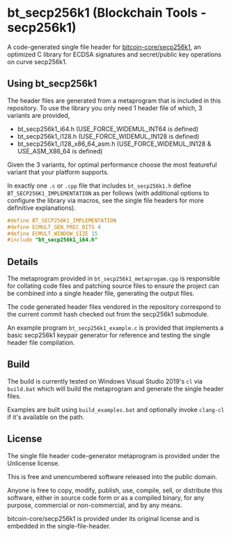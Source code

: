 # bt\_secp256k1 (Blockchain Tools - secp256k1)

A code-generated single file header for
[bitcoin-core/secp256k1](https://github.com/bitcoin-core/secp256k1), an
optimized C library for ECDSA signatures and secret/public key operations on
curve secp256k1.

## Using bt\_secp256k1

The header files are generated from a metaprogram that is included in this
repository. To use the library you only need 1 header file of which, 3 variants
are provided,

- bt\_secp256k1\_i64.h (USE\_FORCE\_WIDEMUL\_INT64 is defined)
- bt\_secp256k1\_i128.h (USE\_FORCE\_WIDEMUL\_IN128 is defined)
- bt\_secp256k1\_i128\_x86\_64\_asm.h (USE\_FORCE\_WIDEMUL\_IN128 & USE\_ASM\_X86\_64 is defined)

Given the 3 variants, for optimal performance choose the most featureful variant
that your platform supports.

In exactly one `.c` or `.cpp` file that includes `bt_secp256k1.h` define
`BT_SECP256K1_IMPLEMENTATION` as per follows (with additional options to
configure the library via macros, see the single file headers for more
definitive explanations).

```cpp
#define BT_SECP256K1_IMPLEMENTATION
#define ECMULT_GEN_PREC_BITS 4
#define ECMULT_WINDOW_SIZE 15
#include "bt_secp256k1_i64.h"
```

## Details

The metaprogram provided in `bt_secp256k1_metaprogam.cpp` is responsible for
collating code files and patching source files to ensure the project can be
combined into a single header file, generating the output files.

The code generated header files vendored in the repository correspond to the
current commit hash checked out from the secp256k1 submodule.

An example program `bt_secp256k1_example.c` is provided that implements a basic
secp256k1 keypair generator for reference and testing the single header file
compilation.

## Build

The build is currently tested on Windows Visual Studio 2019's `cl` via
`build.bat` which will build the metaprogram and generate the single header
files.

Examples are built using `build_examples.bat` and optionally invoke `clang-cl`
if it's available on the path.

## License

The single file header code-generator metaprogram is provided under the
Unlicense license.

This is free and unencumbered software released into the public domain.

Anyone is free to copy, modify, publish, use, compile, sell, or distribute this
software, either in source code form or as a compiled binary, for any purpose,
commercial or non-commercial, and by any means.

bitcoin-core/secp256k1 is provided under its original license and is embedded in
the single-file-header.
